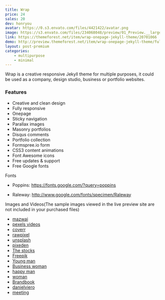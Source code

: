 ```yaml
---
title: Wrap
price: 24
sales: 20
dev: honryou
avatar: https://0.s3.envato.com/files/4421422/avatar.png
image: https://s3.envato.com/files/234068048/preview/01_Preview.__large_preview.jpg
link: https://themeforest.net/item/wrap-onepage-jekyll-theme/20701066
demo: http://preview.themeforest.net/item/wrap-onepage-jekyll-theme/full_screen_preview/20701066
layout: post-premium
categories:
    - multipurpose
    - minimal
---
```


<div class="user-html"><p>Wrap is a creative responsive Jekyll theme for multiple purposes, it could be used as a company, design studio, business or portfolio websites.</p>


<h3 id="item-description__features">Features</h3>


<ul>
<li>Creative and clean design</li>
    <li>Fully responsive</li>
    <li>Onepage</li>
    <li>Sticky navigation</li>
    <li>Parallax images</li>
    <li>Masonry portfolios</li>
    <li>Disqus comments</li>
    <li>Portfolio collection</li>
    <li>Formspree.io form</li>
    <li>CSS3 content animations</li>
    <li>Font Awesome icons</li>
    <li>Free updates &amp; support</li>
    <li>Free Google fonts</li>
</ul>


Fonts
	<ul>
	<li>Poppins: <a href="https://fonts.google.com/?query=poppins" rel="nofollow">https://fonts.google.com/?query=poppins</a>
</li>
		<li>Raleway: <a href="http://www.google.com/fonts/specimen/Raleway" rel="nofollow">http://www.google.com/fonts/specimen/Raleway</a>
</li>
	</ul>


Images and Videos(The sample images viewed in the live preview site are not included in your purchased files)
	<ul>
	<li><a href="mazwai.com" rel="nofollow">mazwai</a></li>
		<li><a href="https://videos.pexels.com/" rel="nofollow">pexels videos</a></li>
		<li><a href="http://coverr.co/" rel="nofollow">coverr</a></li>
		<li><a href="https://www.rawpixel.com/" rel="nofollow">rawpixel</a></li>
		<li><a href="http://unsplash.com" rel="nofollow">unsplash</a></li>
		<li><a href="http://pixeden.com/" rel="nofollow">pixeden</a></li>
		<li><a href="http://thestocks.im/" rel="nofollow">The stocks</a></li>
		<li><a href="http://www.freepik.com" rel="nofollow">Freepik</a></li>
		<li><a href="https://photodune.net/item/happy-casual-man-smiling-at-camera-on-white-background/8671502?s_rank=165">Young man</a></li>
		<li><a href="https://photodune.net/item/happy-business-woman-presentation/1624958">Business woman</a></li>
		<li><a href="https://photodune.net/item/side-view-of-man-in-summer-clothes-isolated/20128343?s_rank=48">happy man</a></li>
		<li><a href="https://photodune.net/item/business-woman-smiling/8604152?s_rank=16">woman</a></li>
		<li><a href="https://www.flickr.com/photos/brandbook" rel="nofollow">Brandbook</a></li>
		<li><a href="https://www.flickr.com/photos/danielviero" rel="nofollow">danielviero</a></li>
		<li><a href="https://www.flickr.com/photos/we-are-envato" rel="nofollow">meeting</a></li>
	</ul></div>
